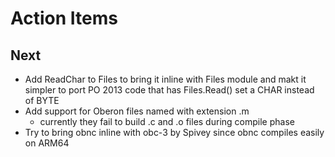 
# Action Items

## Next

+ Add ReadChar to Files to bring it inline with Files module and makt it simpler to port PO 2013 code that has Files.Read() set a CHAR instead of BYTE
+ Add support for Oberon files named with extension .m
    + currently they fail to build .c and .o files during compile phase
+ Try to bring obnc inline with obc-3 by Spivey since obnc compiles easily on ARM64


